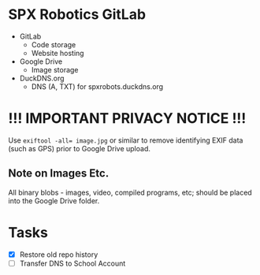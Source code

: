 # SPX Robotics GitLab

* GitLab
    * Code storage
    * Website hosting
* Google Drive
    * Image storage
* DuckDNS.org
    * DNS (A, TXT) for spxrobots.duckdns.org

# !!! IMPORTANT PRIVACY NOTICE !!!

Use `exiftool -all= image.jpg` or similar to remove identifying EXIF data (such as GPS) prior to Google Drive upload.

## Note on Images Etc.

All binary blobs - images, video, compiled programs, etc; should be placed into the Google Drive folder.

# Tasks

+ [x] Restore old repo history
+ [ ] Transfer DNS to School Account
